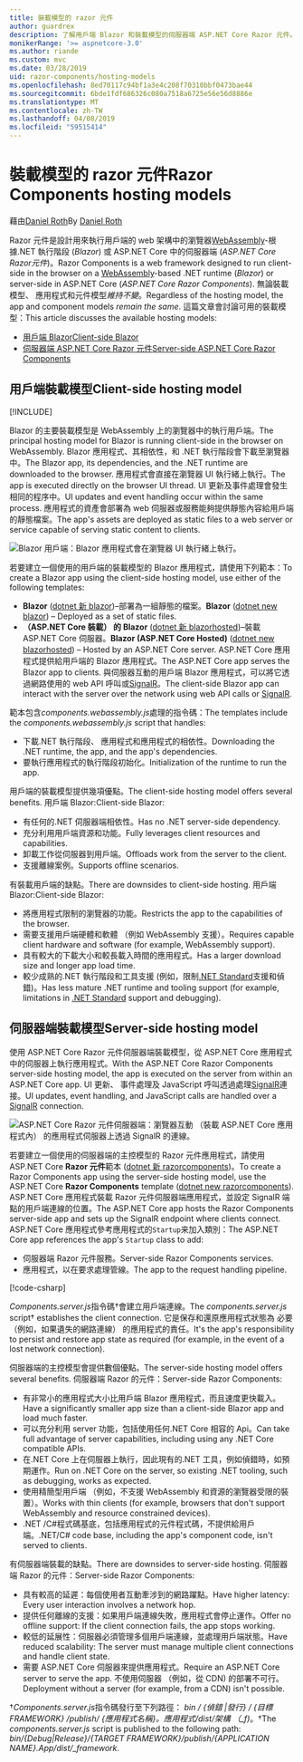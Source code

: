 ```yaml
---
title: 裝載模型的 razor 元件
author: guardrex
description: 了解用戶端 Blazor 和裝載模型的伺服器端 ASP.NET Core Razor 元件。
monikerRange: '>= aspnetcore-3.0'
ms.author: riande
ms.custom: mvc
ms.date: 03/28/2019
uid: razor-components/hosting-models
ms.openlocfilehash: 8ed70117c94bf1a3e4c208f70310bbf0473bae44
ms.sourcegitcommit: 6bde1fdf686326c080a7518a6725e56e56d8886e
ms.translationtype: MT
ms.contentlocale: zh-TW
ms.lasthandoff: 04/08/2019
ms.locfileid: "59515414"
---
```

# <a name="razor-components-hosting-models"></a><span data-ttu-id="93350-103">裝載模型的 razor 元件</span><span class="sxs-lookup"><span data-stu-id="93350-103">Razor Components hosting models</span></span>

<span data-ttu-id="93350-104">藉由[Daniel Roth](https://github.com/danroth27)</span><span class="sxs-lookup"><span data-stu-id="93350-104">By [Daniel Roth](https://github.com/danroth27)</span></span>

<span data-ttu-id="93350-105">Razor 元件是設計用來執行用戶端的 web 架構中的瀏覽器[WebAssembly](http://webassembly.org/)-根據.NET 執行階段 (*Blazor*) 或 ASP.NET Core 中的伺服器端 (*ASP.NET Core Razor元件*)。</span><span class="sxs-lookup"><span data-stu-id="93350-105">Razor Components is a web framework designed to run client-side in the browser on a [WebAssembly](http://webassembly.org/)-based .NET runtime (*Blazor*) or server-side in ASP.NET Core (*ASP.NET Core Razor Components*).</span></span> <span data-ttu-id="93350-106">無論裝載模型、 應用程式和元件模型*維持不變*。</span><span class="sxs-lookup"><span data-stu-id="93350-106">Regardless of the hosting model, the app and component models *remain the same*.</span></span> <span data-ttu-id="93350-107">這篇文章會討論可用的裝載模型：</span><span class="sxs-lookup"><span data-stu-id="93350-107">This article discusses the available hosting models:</span></span>

* [<span data-ttu-id="93350-108">用戶端 Blazor</span><span class="sxs-lookup"><span data-stu-id="93350-108">Client-side Blazor</span></span>](#client-side-hosting-model)
* [<span data-ttu-id="93350-109">伺服器端 ASP.NET Core Razor 元件</span><span class="sxs-lookup"><span data-stu-id="93350-109">Server-side ASP.NET Core Razor Components</span></span>](#server-side-hosting-model)

## <a name="client-side-hosting-model"></a><span data-ttu-id="93350-110">用戶端裝載模型</span><span class="sxs-lookup"><span data-stu-id="93350-110">Client-side hosting model</span></span>

[!INCLUDE[](~/includes/razor-components-preview-notice.md)]

<span data-ttu-id="93350-111">Blazor 的主要裝載模型是 WebAssembly 上的瀏覽器中的執行用戶端。</span><span class="sxs-lookup"><span data-stu-id="93350-111">The principal hosting model for Blazor is running client-side in the browser on WebAssembly.</span></span> <span data-ttu-id="93350-112">Blazor 應用程式、其相依性，和 .NET 執行階段會下載至瀏覽器中。</span><span class="sxs-lookup"><span data-stu-id="93350-112">The Blazor app, its dependencies, and the .NET runtime are downloaded to the browser.</span></span> <span data-ttu-id="93350-113">應用程式會直接在瀏覽器 UI 執行緒上執行。</span><span class="sxs-lookup"><span data-stu-id="93350-113">The app is executed directly on the browser UI thread.</span></span> <span data-ttu-id="93350-114">UI 更新及事件處理會發生相同的程序中。</span><span class="sxs-lookup"><span data-stu-id="93350-114">UI updates and event handling occur within the same process.</span></span> <span data-ttu-id="93350-115">應用程式的資產會部署為 web 伺服器或服務能夠提供靜態內容給用戶端的靜態檔案。</span><span class="sxs-lookup"><span data-stu-id="93350-115">The app's assets are deployed as static files to a web server or service capable of serving static content to clients.</span></span>

![Blazor 用戶端：Blazor 應用程式會在瀏覽器 UI 執行緒上執行。](hosting-models/_static/client-side.png)

<span data-ttu-id="93350-117">若要建立一個使用的用戶端的裝載模型的 Blazor 應用程式，請使用下列範本：</span><span class="sxs-lookup"><span data-stu-id="93350-117">To create a Blazor app using the client-side hosting model, use either of the following templates:</span></span>

* <span data-ttu-id="93350-118">**Blazor** ([dotnet 新 blazor](/dotnet/core/tools/dotnet-new))&ndash;部署為一組靜態的檔案。</span><span class="sxs-lookup"><span data-stu-id="93350-118">**Blazor** ([dotnet new blazor](/dotnet/core/tools/dotnet-new)) &ndash; Deployed as a set of static files.</span></span>
* <span data-ttu-id="93350-119">**（ASP.NET Core 裝載） 的 Blazor** ([dotnet 新 blazorhosted](/dotnet/core/tools/dotnet-new))&ndash;裝載 ASP.NET Core 伺服器。</span><span class="sxs-lookup"><span data-stu-id="93350-119">**Blazor (ASP.NET Core Hosted)** ([dotnet new blazorhosted](/dotnet/core/tools/dotnet-new)) &ndash; Hosted by an ASP.NET Core server.</span></span> <span data-ttu-id="93350-120">ASP.NET Core 應用程式提供給用戶端的 Blazor 應用程式。</span><span class="sxs-lookup"><span data-stu-id="93350-120">The ASP.NET Core app serves the Blazor app to clients.</span></span> <span data-ttu-id="93350-121">與伺服器互動的用戶端 Blazor 應用程式，可以將它透過網路使用的 web API 呼叫或[SignalR](xref:signalr/introduction)。</span><span class="sxs-lookup"><span data-stu-id="93350-121">The client-side Blazor app can interact with the server over the network using web API calls or [SignalR](xref:signalr/introduction).</span></span>

<span data-ttu-id="93350-122">範本包含*components.webassembly.js*處理的指令碼：</span><span class="sxs-lookup"><span data-stu-id="93350-122">The templates include the *components.webassembly.js* script that handles:</span></span>

* <span data-ttu-id="93350-123">下載.NET 執行階段、 應用程式和應用程式的相依性。</span><span class="sxs-lookup"><span data-stu-id="93350-123">Downloading the .NET runtime, the app, and the app's dependencies.</span></span>
* <span data-ttu-id="93350-124">要執行應用程式的執行階段初始化。</span><span class="sxs-lookup"><span data-stu-id="93350-124">Initialization of the runtime to run the app.</span></span>

<span data-ttu-id="93350-125">用戶端的裝載模型提供幾項優點。</span><span class="sxs-lookup"><span data-stu-id="93350-125">The client-side hosting model offers several benefits.</span></span> <span data-ttu-id="93350-126">用戶端 Blazor:</span><span class="sxs-lookup"><span data-stu-id="93350-126">Client-side Blazor:</span></span>

* <span data-ttu-id="93350-127">有任何的.NET 伺服器端相依性。</span><span class="sxs-lookup"><span data-stu-id="93350-127">Has no .NET server-side dependency.</span></span>
* <span data-ttu-id="93350-128">充分利用用戶端資源和功能。</span><span class="sxs-lookup"><span data-stu-id="93350-128">Fully leverages client resources and capabilities.</span></span>
* <span data-ttu-id="93350-129">卸載工作從伺服器到用戶端。</span><span class="sxs-lookup"><span data-stu-id="93350-129">Offloads work from the server to the client.</span></span>
* <span data-ttu-id="93350-130">支援離線案例。</span><span class="sxs-lookup"><span data-stu-id="93350-130">Supports offline scenarios.</span></span>

<span data-ttu-id="93350-131">有裝載用戶端的缺點。</span><span class="sxs-lookup"><span data-stu-id="93350-131">There are downsides to client-side hosting.</span></span> <span data-ttu-id="93350-132">用戶端 Blazor:</span><span class="sxs-lookup"><span data-stu-id="93350-132">Client-side Blazor:</span></span>

* <span data-ttu-id="93350-133">將應用程式限制的瀏覽器的功能。</span><span class="sxs-lookup"><span data-stu-id="93350-133">Restricts the app to the capabilities of the browser.</span></span>
* <span data-ttu-id="93350-134">需要支援用戶端硬體和軟體 （例如 WebAssembly 支援）。</span><span class="sxs-lookup"><span data-stu-id="93350-134">Requires capable client hardware and software (for example, WebAssembly support).</span></span>
* <span data-ttu-id="93350-135">具有較大的下載大小和較長載入時間的應用程式。</span><span class="sxs-lookup"><span data-stu-id="93350-135">Has a larger download size and longer app load time.</span></span>
* <span data-ttu-id="93350-136">較少成熟的.NET 執行階段和工具支援 (例如，限制[.NET Standard](/dotnet/standard/net-standard)支援和偵錯)。</span><span class="sxs-lookup"><span data-stu-id="93350-136">Has less mature .NET runtime and tooling support (for example, limitations in [.NET Standard](/dotnet/standard/net-standard) support and debugging).</span></span>

## <a name="server-side-hosting-model"></a><span data-ttu-id="93350-137">伺服器端裝載模型</span><span class="sxs-lookup"><span data-stu-id="93350-137">Server-side hosting model</span></span>

<span data-ttu-id="93350-138">使用 ASP.NET Core Razor 元件伺服器端裝載模型，從 ASP.NET Core 應用程式中的伺服器上執行應用程式。</span><span class="sxs-lookup"><span data-stu-id="93350-138">With the ASP.NET Core Razor Components server-side hosting model, the app is executed on the server from within an ASP.NET Core app.</span></span> <span data-ttu-id="93350-139">UI 更新、 事件處理及 JavaScript 呼叫透過處理[SignalR](xref:signalr/introduction)連接。</span><span class="sxs-lookup"><span data-stu-id="93350-139">UI updates, event handling, and JavaScript calls are handled over a [SignalR](xref:signalr/introduction) connection.</span></span>

![ASP.NET Core Razor 元件伺服器端：瀏覽器互動 （裝載 ASP.NET Core 應用程式內） 的應用程式伺服器上透過 SignalR 的連線。](hosting-models/_static/server-side.png)

<span data-ttu-id="93350-141">若要建立一個使用的伺服器端的主控模型的 Razor 元件應用程式，請使用 ASP.NET Core **Razor 元件**範本 ([dotnet 新 razorcomponents](/dotnet/core/tools/dotnet-new))。</span><span class="sxs-lookup"><span data-stu-id="93350-141">To create a Razor Components app using the server-side hosting model, use the ASP.NET Core **Razor Components** template ([dotnet new razorcomponents](/dotnet/core/tools/dotnet-new)).</span></span> <span data-ttu-id="93350-142">ASP.NET Core 應用程式裝載 Razor 元件伺服器端應用程式，並設定 SignalR 端點的用戶端連線的位置。</span><span class="sxs-lookup"><span data-stu-id="93350-142">The ASP.NET Core app hosts the Razor Components server-side app and sets up the SignalR endpoint where clients connect.</span></span> <span data-ttu-id="93350-143">ASP.NET Core 應用程式參考應用程式的`Startup`来加入類別：</span><span class="sxs-lookup"><span data-stu-id="93350-143">The ASP.NET Core app references the app's `Startup` class to add:</span></span>

* <span data-ttu-id="93350-144">伺服器端 Razor 元件服務。</span><span class="sxs-lookup"><span data-stu-id="93350-144">Server-side Razor Components services.</span></span>
* <span data-ttu-id="93350-145">應用程式，以在要求處理管線。</span><span class="sxs-lookup"><span data-stu-id="93350-145">The app to the request handling pipeline.</span></span>

[!code-csharp[](hosting-models/samples_snapshot/Startup.cs?highlight=5,27)]

<span data-ttu-id="93350-146">*Components.server.js*指令碼&dagger;會建立用戶端連線。</span><span class="sxs-lookup"><span data-stu-id="93350-146">The *components.server.js* script&dagger; establishes the client connection.</span></span> <span data-ttu-id="93350-147">它是保存和還原應用程式狀態為 必要 （例如，如果遺失的網路連線） 的應用程式的責任。</span><span class="sxs-lookup"><span data-stu-id="93350-147">It's the app's responsibility to persist and restore app state as required (for example, in the event of a lost network connection).</span></span>

<span data-ttu-id="93350-148">伺服器端的主控模型會提供數個優點。</span><span class="sxs-lookup"><span data-stu-id="93350-148">The server-side hosting model offers several benefits.</span></span> <span data-ttu-id="93350-149">伺服器端 Razor 的元件：</span><span class="sxs-lookup"><span data-stu-id="93350-149">Server-side Razor Components:</span></span>

* <span data-ttu-id="93350-150">有非常小的應用程式大小比用戶端 Blazor 應用程式，而且速度更快載入。</span><span class="sxs-lookup"><span data-stu-id="93350-150">Have a significantly smaller app size than a client-side Blazor app and load much faster.</span></span>
* <span data-ttu-id="93350-151">可以充分利用 server 功能，包括使用任何.NET Core 相容的 Api。</span><span class="sxs-lookup"><span data-stu-id="93350-151">Can take full advantage of server capabilities, including using any .NET Core compatible APIs.</span></span>
* <span data-ttu-id="93350-152">在.NET Core 上在伺服器上執行，因此現有的.NET 工具，例如偵錯時，如預期運作。</span><span class="sxs-lookup"><span data-stu-id="93350-152">Run on .NET Core on the server, so existing .NET tooling, such as debugging, works as expected.</span></span>
* <span data-ttu-id="93350-153">使用精簡型用戶端 （例如，不支援 WebAssembly 和資源的瀏覽器受限的裝置）。</span><span class="sxs-lookup"><span data-stu-id="93350-153">Works with thin clients (for example, browsers that don't support WebAssembly and resource constrained devices).</span></span>
* <span data-ttu-id="93350-154">.NET /C#程式碼基底，包括應用程式的元件程式碼，不提供給用戶端。</span><span class="sxs-lookup"><span data-stu-id="93350-154">.NET/C# code base, including the app's component code, isn't served to clients.</span></span>

<span data-ttu-id="93350-155">有伺服器端裝載的缺點。</span><span class="sxs-lookup"><span data-stu-id="93350-155">There are downsides to server-side hosting.</span></span> <span data-ttu-id="93350-156">伺服器端 Razor 的元件：</span><span class="sxs-lookup"><span data-stu-id="93350-156">Server-side Razor Components:</span></span>

* <span data-ttu-id="93350-157">具有較高的延遲：每個使用者互動牽涉到的網路躍點。</span><span class="sxs-lookup"><span data-stu-id="93350-157">Have higher latency: Every user interaction involves a network hop.</span></span>
* <span data-ttu-id="93350-158">提供任何離線的支援：如果用戶端連線失敗，應用程式會停止運作。</span><span class="sxs-lookup"><span data-stu-id="93350-158">Offer no offline support: If the client connection fails, the app stops working.</span></span>
* <span data-ttu-id="93350-159">較低的延展性：伺服器必須管理多個用戶端連線，並處理用戶端狀態。</span><span class="sxs-lookup"><span data-stu-id="93350-159">Have reduced scalability: The server must manage multiple client connections and handle client state.</span></span>
* <span data-ttu-id="93350-160">需要 ASP.NET Core 伺服器來提供應用程式。</span><span class="sxs-lookup"><span data-stu-id="93350-160">Require an ASP.NET Core server to serve the app.</span></span> <span data-ttu-id="93350-161">不使用伺服器 （例如，從 CDN) 的部署不可行。</span><span class="sxs-lookup"><span data-stu-id="93350-161">Deployment without a server (for example, from a CDN) isn't possible.</span></span>

<span data-ttu-id="93350-162">&dagger;*Components.server.js*指令碼發行至下列路徑： *bin / {偵錯 |發行} / {目標 FRAMEWORK} /publish/ {應用程式名稱}。應用程式/dist/架構 （_f)*。</span><span class="sxs-lookup"><span data-stu-id="93350-162">&dagger;The *components.server.js* script is published to the following path: *bin/{Debug|Release}/{TARGET FRAMEWORK}/publish/{APPLICATION NAME}.App/dist/_framework*.</span></span>
